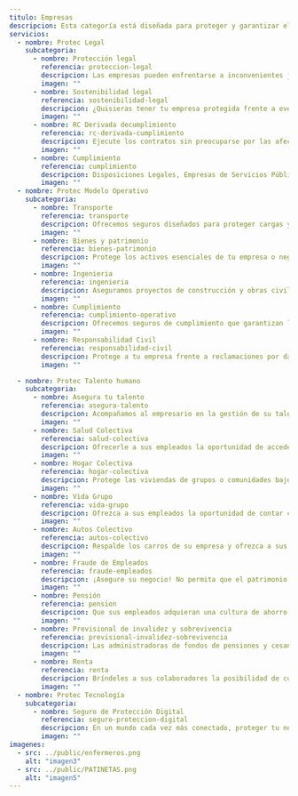 ```yaml
---
titulo: Empresas
descripcion: Esta categoría está diseñada para proteger y garantizar el bienestar individual y familiar ante imprevistos que puedan afectar tu salud, seguridad o futuro financiero.
servicios:
  - nombre: Protec Legal
    subcategoria:
      - nombre: Protección legal
        referencia: proteccion-legal
        descripcion: Las empresas pueden enfrentarse a inconvenientes jurídicos con clientes, empleados, proveedores o el Estado; en estos casos es importante contar con un acompañamiento especializado.​​​​​
        imagen: ""
      - nombre: Sostenibilidad legal
        referencia: sostenibilidad-legal
        descripcion: ¿Quisieras tener tu empresa protegida frente a eventuales riesgos en materia legal? Descubre cómo te podemos acompañar.
        imagen: ""
      - nombre: RC Derivada decumplimiento
        referencia: rc-derivada-cumplimiento
        descripcion: Ejecute los contratos sin preocuparse por las afectaciones que puede generarles a ​terceros durante el proceso. En SURA lo respaldamos con nuestra experiencia.​​​
        imagen: ""
      - nombre: Cumplimiento
        referencia: cumplimiento
        descripcion: Disposiciones Legales, Empresas de Servicios Públicos Domiciliarios, Entidades Estatales, Entidades públicas con Régimen Privado de Contratación, Grandes Beneficiarios, Particulares, Caución Judicial
        imagen: ""
  - nombre: Protec Modelo Operativo
    subcategoria:
      - nombre: Transporte
        referencia: transporte
        descripcion: Ofrecemos seguros diseñados para proteger cargas y mercancías en tránsito, ya sea por vía terrestre, marítima o aérea. Nuestro servicio garantiza la cobertura ante daños, pérdidas o robos, minimizando riesgos y asegurando que tu negocio siga operando sin interrupciones.
        imagen: ""
      - nombre: Bienes y patrimonio
        referencia: bienes-patrimonio
        descripcion: Protege los activos esenciales de tu empresa o negocio con nuestras pólizas personalizadas. Aseguramos tus instalaciones, equipos y propiedades ante riesgos como incendios, robos o desastres naturales, para que puedas enfocarte en crecer sin preocupaciones.
        imagen: ""
      - nombre: Ingenieria
        referencia: ingenieria
        descripcion: Aseguramos proyectos de construcción y obras civiles en todas sus fases. Nuestras coberturas incluyen desde riesgos durante la construcción hasta equipos de maquinaria, garantizando la protección necesaria para evitar pérdidas económicas imprevistas.
        imagen: ""
      - nombre: Cumplimiento
        referencia: cumplimiento-operativo
        descripcion: Ofrecemos seguros de cumplimiento que garantizan la ejecución de contratos públicos y privados. Cubrimos posibles incumplimientos por parte de contratistas o proveedores, brindando tranquilidad tanto a las empresas contratantes como a las contratadas.
        imagen: ""
      - nombre: Responsabilidad Civil
        referencia: responsabilidad-civil
        descripcion: Protege a tu empresa frente a reclamaciones por daños a terceros. Nuestras pólizas de responsabilidad civil cubren incidentes que puedan afectar a personas o propiedades durante la operación de tu negocio, reduciendo riesgos financieros y legales.
        imagen: ""

  - nombre: Protec Talento humano
    subcategoria:
      - nombre: Asegura tu talento
        referencia: asegura-talento
        descripcion: Acompañamos al empresario en la gestión de su talento humano y le damos acceso a servicios que apalancan la productividad de su negocio y el bienestar de sus empleados.
        imagen: ""
      - nombre: Salud Colectiva
        referencia: salud-colectiva
        descripcion: Ofrecerle a sus empleados la oportunidad de acceder a un seguro de salud complementario al Plan Obligatorio, es un beneficio más que puede incluir en su empresa, al darles la posibilidad ​de contar con servicios de alta calidad a un mejor precio.​
        imagen: ""
      - nombre: Hogar Colectiva
        referencia: hogar-colectiva
        descripcion: Protege las viviendas de grupos o comunidades bajo una misma póliza, brindando cobertura integral para inmuebles y bienes ante imprevistos como daños, robos o desastres, asegurando la tranquilidad de todos los miembros.
        imagen: ""
      - nombre: Vida Grupo
        referencia: vida-grupo
        descripcion: Ofrezca a sus empleados la oportunidad de contar con un seguro de vida que les permita tener bienestar y tranquilidad. 
        imagen: ""
      - nombre: Autos Colectivo
        referencia: autos-colectivo
        descripcion: Respalde los carros de su empresa y ofrezca a sus empleados la oportunidad de contar con un seguro de autos de alta calidad que lo acompañe en sus recorridos.
        imagen: ""
      - nombre: Fraude de Empleados
        referencia: fraude-empleados
        descripcion: ¡Asegure su negocio! ​​No permita que el patrimonio de su empresa se vea afectado por acciones mal intencionadas de sus empleados. ​​​​​
        imagen: ""
      - nombre: Pensión
        referencia: pension
        descripcion: Que sus empleados adquieran una cultura de ahorro y aseguren los ingresos que complementarán su pensión, está en sus manos, gracias al Seguro de​ Pensión que ofrece SURA.
        imagen: ""
      - nombre: Previsional de invalidez y sobrevivencia
        referencia: previsional-invalidez-sobrevivencia
        descripcion: Las administradoras de fondos de pensiones y cesantías (AFP) requieren respaldo para financiar el pago de la pensión de un afiliado cuando muera o quede inválido.
        imagen: ""
      - nombre: Renta
        referencia: renta
        descripcion: Bríndeles a sus colaboradores la posibilidad de contar con una suma de dinero mensual desde el momento en que se pensionen (de acuerdo con las condiciones que elijan o les apliquen) para que, pase lo que pase, siempre vivan con la certeza de bienestar para ellos y sus familias.​​
        imagen: ""
  - nombre: Protec Tecnología
    subcategoria:
      - nombre: Seguro de Protección Digital
        referencia: seguro-proteccion-digital
        descripcion: En un mundo cada vez más conectado, proteger tu negocio de acciones maliciosas de ciberdelincuentes es fundamental para que no ponga en riesgo su patrimonio y sus actividades se lleven a cabo de manera segura. 
        imagen: ""
imagenes:
  - src: ../public/enfermeros.png
    alt: "imagen3"
  - src: ../public/PATINETAS.png
    alt: "imagen5"
---
```

